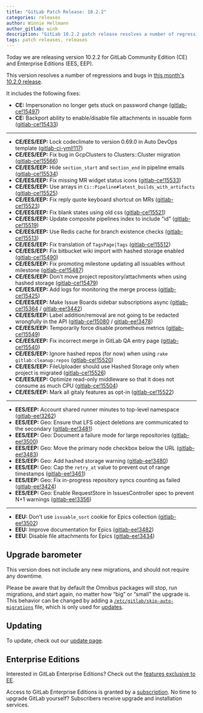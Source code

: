 ```yaml
---
title: "GitLab Patch Release: 10.2.2"
categories: releases
author: Winnie Hellmann
author_gitlab: winh
description: "GitLab 10.2.2 patch release resolves a number of regressions and bugs in 10.2.1"
tags: patch releases, releases
---
```


Today we are releasing version 10.2.2 for GitLab Community Edition (CE) and Enterprise Editions (EES, EEP).

This version resolves a number of regressions and bugs in [this month's 10.2.0 release](/releases/2017/11/22/gitlab-10-2-released/).

<!-- more -->

It includes the following fixes:

- **CE:** Impersonation no longer gets stuck on password change ([gitlab-ce!15497](https://gitlab.com/gitlab-org/gitlab-ce/merge_requests/15497))
- **CE:** Backport ability to enable/disable file attachments in issuable form ([gitlab-ce!15433](https://gitlab.com/gitlab-org/gitlab-ce/merge_requests/15433))

---

- **CE/EES/EEP:** Lock codeclimate to version 0.69.0 in Auto DevOps template ([gitlab-ci-yml!117](https://gitlab.com/gitlab-org/gitlab-ci-yml/merge_requests/117))
- **CE/EES/EEP:** Fix bug in GcpClusters to Clusters::Cluster migration ([gitlab-ce!15566](https://gitlab.com/gitlab-org/gitlab-ce/merge_requests/15566))
- **CE/EES/EEP:** Hide `section_start` and `section_end` in pipeline emails ([gitlab-ce!15534](https://gitlab.com/gitlab-org/gitlab-ce/merge_requests/15534))
- **CE/EES/EEP:** Fix missing MR widget status icons ([gitlab-ce!15533](https://gitlab.com/gitlab-org/gitlab-ce/merge_requests/15533))
- **CE/EES/EEP:** Use arrays in `Ci::Pipeline#latest_builds_with_artifacts` ([gitlab-ce!15525](https://gitlab.com/gitlab-org/gitlab-ce/merge_requests/15525))
- **CE/EES/EEP:** Fix reply quote keyboard shortcut on MRs ([gitlab-ce!15523](https://gitlab.com/gitlab-org/gitlab-ce/merge_requests/15523))
- **CE/EES/EEP:** Fix blank states using old css ([gitlab-ce!15521](https://gitlab.com/gitlab-org/gitlab-ce/merge_requests/15521))
- **CE/EES/EEP:** Update composite pipelines index to include "id" ([gitlab-ce!15519](https://gitlab.com/gitlab-org/gitlab-ce/merge_requests/15519))
- **CE/EES/EEP:** Use Redis cache for branch existence checks ([gitlab-ce!15513](https://gitlab.com/gitlab-org/gitlab-ce/merge_requests/15513))
- **CE/EES/EEP:** Fix translation of `TagsPage|Tags` ([gitlab-ce!15512](https://gitlab.com/gitlab-org/gitlab-ce/merge_requests/15512))
- **CE/EES/EEP:** Fix bitbucket wiki import with hashed storage enabled ([gitlab-ce!15490](https://gitlab.com/gitlab-org/gitlab-ce/merge_requests/15490))
- **CE/EES/EEP:** Fix promoting milestone updating all issuables without milestone ([gitlab-ce!15487](https://gitlab.com/gitlab-org/gitlab-ce/merge_requests/15487))
- **CE/EES/EEP:** Don't move project repository/attachments when using hashed storage ([gitlab-ce!15479](https://gitlab.com/gitlab-org/gitlab-ce/merge_requests/15479))
- **CE/EES/EEP:** Add logs for monitoring the merge process ([gitlab-ce!15425](https://gitlab.com/gitlab-org/gitlab-ce/merge_requests/15425))
- **CE/EES/EEP:** Make Issue Boards sidebar subscriptions async ([gitlab-ce!15364](https://gitlab.com/gitlab-org/gitlab-ce/merge_requests/15364) / [gitlab-ee!3442](https://gitlab.com/gitlab-org/gitlab-ee/merge_requests/3442))
- **CE/EES/EEP:** Label addition/removal are not going to be redacted wrongfully in the API ([gitlab-ce!15080](https://gitlab.com/gitlab-org/gitlab-ce/merge_requests/15080) / [gitlab-ee!3478](https://gitlab.com/gitlab-org/gitlab-ee/merge_requests/3478))
- **CE/EES/EEP:** Temporarily force disable prometheus metrics ([gitlab-ce!15549](https://gitlab.com/gitlab-org/gitlab-ce/merge_requests/15549))
- **CE/EES/EEP:** Fix incorrect merge in GitLab QA entry page ([gitlab-ce!15540](https://gitlab.com/gitlab-org/gitlab-ce/merge_requests/15540))
- **CE/EES/EEP:** Ignore hashed repos (for now) when using `rake gitlab:cleanup:repos` ([gitlab-ce!15520](https://gitlab.com/gitlab-org/gitlab-ce/merge_requests/15520))
- **CE/EES/EEP:** FileUploader should use Hashed Storage only when project is migrated ([gitlab-ce!15526](https://gitlab.com/gitlab-org/gitlab-ce/merge_requests/15526))
- **CE/EES/EEP:** Optimize read-only middleware so that it does not consume as much CPU ([gitlab-ce!15504](https://gitlab.com/gitlab-org/gitlab-ce/merge_requests/15504))
- **CE/EES/EEP:** Mark all gitaly features as opt-in ([gitlab-ce!15522](https://gitlab.com/gitlab-org/gitlab-ce/merge_requests/15522))

---

- **EES/EEP:** Account shared runner minutes to top-level namespace ([gitlab-ee!3262](https://gitlab.com/gitlab-org/gitlab-ee/merge_requests/3262))
- **EES/EEP:** Geo: Ensure that LFS object deletions are communicated to the secondary ([gitlab-ee!3481](https://gitlab.com/gitlab-org/gitlab-ee/merge_requests/3481))
- **EES/EEP:** Geo: Document a failure mode for large repositories ([gitlab-ee!3500](https://gitlab.com/gitlab-org/gitlab-ee/merge_requests/3500))
- **EES/EEP:** Geo: Move the primary node checkbox below the URL ([gitlab-ee!3483](https://gitlab.com/gitlab-org/gitlab-ee/merge_requests/3483))
- **EES/EEP:** Geo: Add hashed storage warning ([gitlab-ee!3480](https://gitlab.com/gitlab-org/gitlab-ee/merge_requests/3480))
- **EES/EEP:** Geo: Cap the `retry_at` value to prevent out of range timestamps ([gitlab-ee!3461](https://gitlab.com/gitlab-org/gitlab-ee/merge_requests/3461))
- **EES/EEP:** Geo: Fix in-progress repository syncs counting as failed ([gitlab-ee!3424](https://gitlab.com/gitlab-org/gitlab-ee/merge_requests/3424))
- **EES/EEP:** Geo: Enable RequestStore in IssuesController spec to prevent N+1 warnings ([gitlab-ee!3356](https://gitlab.com/gitlab-org/gitlab-ee/merge_requests/3356))

---

- **EEU:** Don't use `issuable_sort` cookie for Epics collection ([gitlab-ee!3502](https://gitlab.com/gitlab-org/gitlab-ee/merge_requests/3502))
- **EEU:** Improve documentation for Epics ([gitlab-ee!3482](https://gitlab.com/gitlab-org/gitlab-ee/merge_requests/3482))
- **EEU:** Disable file attachments for Epics ([gitlab-ee!3434](https://gitlab.com/gitlab-org/gitlab-ee/merge_requests/3434))

## Upgrade barometer

This version does not include any new migrations, and should not require any
downtime.

Please be aware that by default the Omnibus packages will stop, run migrations,
and start again, no matter how “big” or “small” the upgrade is. This behavior
can be changed by adding a [`/etc/gitlab/skip-auto-migrations`](https://docs.gitlab.com/omnibus/update/README.html) file,
which is only used for [updates](https://docs.gitlab.com/omnibus/update/README.html).

## Updating

To update, check out our [update page](/update/).

## Enterprise Editions

Interested in GitLab Enterprise Editions? Check out the [features exclusive to
EE](/pricing/).

Access to GitLab Enterprise Editions is granted by a [subscription](/stages-devops-lifecycle/).
No time to upgrade GitLab yourself? Subscribers receive upgrade and installation
services.

